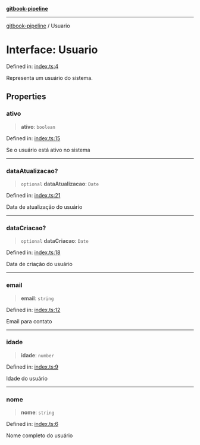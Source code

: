 [**gitbook-pipeline**](../README.md)

***

[gitbook-pipeline](../README.md) / Usuario

# Interface: Usuario

Defined in: [index.ts:4](https://bitbucket.org/blingsio/gitbook-pipeline/src/c5e96e7e3a6ee470ab39bf70e397cd85a1b3027e/src/index.ts#lines-4)

Representa um usuário do sistema.

## Properties

### ativo

> **ativo**: `boolean`

Defined in: [index.ts:15](https://bitbucket.org/blingsio/gitbook-pipeline/src/c5e96e7e3a6ee470ab39bf70e397cd85a1b3027e/src/index.ts#lines-15)

Se o usuário está ativo no sistema

***

### dataAtualizacao?

> `optional` **dataAtualizacao**: `Date`

Defined in: [index.ts:21](https://bitbucket.org/blingsio/gitbook-pipeline/src/c5e96e7e3a6ee470ab39bf70e397cd85a1b3027e/src/index.ts#lines-21)

Data de atualização do usuário

***

### dataCriacao?

> `optional` **dataCriacao**: `Date`

Defined in: [index.ts:18](https://bitbucket.org/blingsio/gitbook-pipeline/src/c5e96e7e3a6ee470ab39bf70e397cd85a1b3027e/src/index.ts#lines-18)

Data de criação do usuário

***

### email

> **email**: `string`

Defined in: [index.ts:12](https://bitbucket.org/blingsio/gitbook-pipeline/src/c5e96e7e3a6ee470ab39bf70e397cd85a1b3027e/src/index.ts#lines-12)

Email para contato

***

### idade

> **idade**: `number`

Defined in: [index.ts:9](https://bitbucket.org/blingsio/gitbook-pipeline/src/c5e96e7e3a6ee470ab39bf70e397cd85a1b3027e/src/index.ts#lines-9)

Idade do usuário

***

### nome

> **nome**: `string`

Defined in: [index.ts:6](https://bitbucket.org/blingsio/gitbook-pipeline/src/c5e96e7e3a6ee470ab39bf70e397cd85a1b3027e/src/index.ts#lines-6)

Nome completo do usuário
